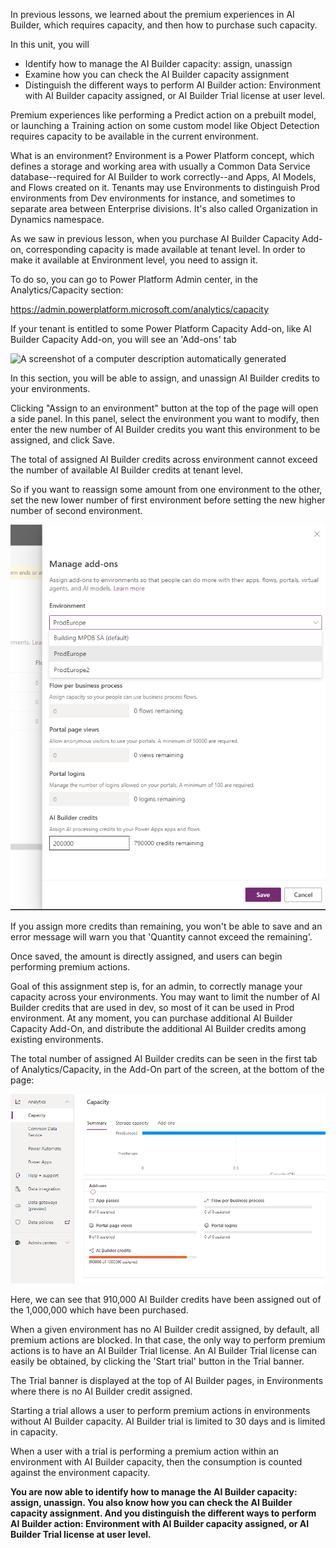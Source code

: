 In previous lessons, we learned about the premium experiences in AI Builder, which requires capacity, and then how to purchase such capacity.

In this unit, you will
-   Identify how to manage the AI Builder capacity: assign, unassign
-   Examine how you can check the AI Builder capacity assignment
-   Distinguish the different ways to perform AI Builder action: Environment with AI Builder capacity assigned, or AI Builder Trial license at user level.

Premium experiences like performing a Predict action on a prebuilt model, or launching a Training action on some custom model like Object Detection requires capacity to be available in the current environment.

What is an environment? Environment is a Power Platform concept, which defines a storage and working area with usually a Common Data Service database--required for AI Builder to work correctly--and Apps, AI Models, and Flows created on it. Tenants may use Environments to distinguish Prod environments from Dev environments for instance, and sometimes to separate area between Enterprise divisions. It's also called Organization in Dynamics namespace.

As we saw in previous lesson, when you purchase AI Builder Capacity Add-on, corresponding capacity is made available at tenant level. In order to make it available at Environment level, you need to assign it.

To do so, you can go to Power Platform Admin center, in the Analytics/Capacity section:

<https://admin.powerplatform.microsoft.com/analytics/capacity>

If your tenant is entitled to some Power Platform Capacity Add-on, like AI Builder Capacity Add-on, you will see an 'Add-ons' tab

![A screenshot of a computer description automatically 
generated](../media/image5.png)

In this section, you will be able to assign, and unassign AI Builder credits to your environments.

Clicking "Assign to an environment" button at the top of the page will open a side panel. In this panel, select the environment you want to modify, then enter the new number of AI Builder credits you want this environment to be assigned, and click Save.

The total of assigned AI Builder credits across environment cannot exceed the number of available AI Builder credits at tenant level.

So if you want to reassign some amount from one environment to the other, set the new lower number of first environment before setting the new higher number of second environment.

![A screenshot of a cell phone description automatically generated](../media/image6.png)

If you assign more credits than remaining, you won't be able to save and an error message will warn you that 'Quantity cannot exceed the remaining'.

Once saved, the amount is directly assigned, and users can begin performing premium actions.

Goal of this assignment step is, for an admin, to correctly manage your capacity across your environments. You may want to limit the number of AI Builder credits that are used in dev, so most of it can be used in Prod environment. At any moment, you can purchase additional AI Builder Capacity Add-On, and distribute the additional AI Builder credits among existing environments.

The total number of assigned AI Builder credits can be seen in the first tab of Analytics/Capacity, in the Add-On part of the screen, at the bottom of the page:

![A screenshot of a cell phone description automatically generated](../media/image7.png)

Here, we can see that 910,000 AI Builder credits have been assigned out of the 1,000,000 which have been purchased.

When a given environment has no AI Builder credit assigned, by default, all premium actions are blocked. In that case, the only way to perform premium actions is to have an AI Builder Trial license. An AI Builder Trial license can easily be obtained, by clicking the 'Start trial' button in the Trial banner.

The Trial banner is displayed at the top of AI Builder pages, in Environments where there is no AI Builder credit assigned.

Starting a trial allows a user to perform premium actions in environments without AI Builder capacity. AI Builder trial is limited to 30 days and is limited in capacity.

When a user with a trial is performing a premium action within an environment with AI Builder capacity, then the consumption is counted against the environment capacity.

**You are now able to identify how to manage the AI Builder capacity: assign, unassign. You also know how you can check the AI Builder capacity assignment. And you distinguish the different ways to perform AI Builder action: Environment with AI Builder capacity assigned, or AI Builder Trial license at user level.**
